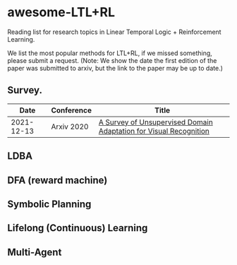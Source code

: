 # awesome-LTL+RL
Reading list for research topics in Linear Temporal Logic + Reinforcement Learning.

We list the most popular methods for LTL+RL, if we missed something, please submit a request.
(Note: We show the date the first edition of the paper was submitted to arxiv, but the link to the paper may be up to date.)


## Survey.
Date|Conference|Title
-----|-----|-----
2021-12-13|Arxiv 2020|[A Survey of Unsupervised Domain Adaptation for Visual Recognition](https://arxiv.org/abs/2112.06745)

## LDBA 

## DFA (reward machine)

## Symbolic Planning

## Lifelong (Continuous) Learning

## Multi-Agent
